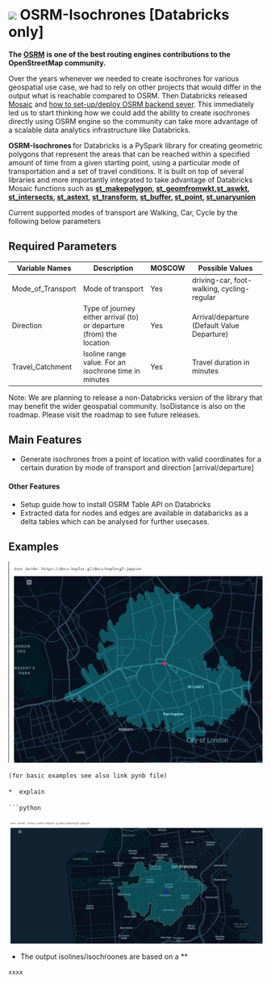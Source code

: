 # <img src="https://files.training.databricks.com/images/databricks-logo.png" width=40px> OSRM-Isochrones [Databricks only] 

**The [OSRM](http://project-osrm.org/) is one of the best routing engines contributions to the OpenStreetMap community.**

Over the years whenever we needed to create isochrones for various geospatial use case, we had to rely on other projects that would differ in the output what is reachable compared to OSRM. Then Databricks released [Mosaic](https://www.databricks.com/blog/2022/05/02/high-scale-geospatial-processing-with-mosaic.html) and 
[how to set-up/deploy OSRM backend sever](https://www.databricks.com/solutions/accelerators/scalable-route-generation). 
This immediately led us to start thinking how we could add the ability to create isochrones directly using OSRM engine so the community can take more advantage of a scalable data analytics infrastructure like Databricks.

**OSRM-Isochrones** for Databricks is a PySpark library for creating geometric polygons that represent the areas that can be reached within a specified amount of time from a given starting point, using a particular mode of transportation and a set of travel conditions. It is built on top of several libraries and more importantly integrated to take advantage of Databricks Mosaic functions such as **[st_makepolygon](https://databrickslabs.github.io/mosaic/api/geometry-constructors.html#st-makepolygon), [st_geomfromwkt](https://databrickslabs.github.io/mosaic/api/geometry-constructors.html#st-geomfromwkt),[st_aswkt](https://databrickslabs.github.io/mosaic/api/geometry-constructors.html#st-aswkt), [st_intersects](https://databrickslabs.github.io/mosaic/api/geometry-constructors.html#st-intersects), [st_astext](https://databrickslabs.github.io/mosaic/api/geometry-constructors.html#st-astext), [st_transform](https://databrickslabs.github.io/mosaic/api/geometry-constructors.html#st-transform), [st_buffer](https://databrickslabs.github.io/mosaic/api/spatial-functions.html#st-buffer), [st_point](https://databrickslabs.github.io/mosaic/api/geometry-constructors.html#st-point), [st_unaryunion](https://databrickslabs.github.io/mosaic/api/geometry-constructors.html#st-unaryunion)**

Current supported modes of transport are Walking, Car, Cycle by the following below parameters

## Required Parameters 
|Variable Names   |	Description           |	MOSCOW     |	Possible Values            |
|--------------   |-----------------------|------------|-------------------------------|
|Mode_of_Transport|	Mode of transport	|Yes	|driving-car, foot-walking,  cycling-regular|
|Direction|	Type of journey either arrival (to) or departure (from) the location|	Yes	|Arrival/departure (Default Value Departure)|
|Travel_Catchment|	Isoline range value. For an isochrone time in minutes|	Yes|	Travel duration in minutes

Note: We are planning to release a non-Databricks version of the library that may benefit the wider geospatial community. IsoDistance is also on the roadmap. Please visit the roadmap to see future releases.  

## Main Features
   * Generate isochrones from a point of location with valid coordinates for a certain duration by mode of transport and direction [arrival/departure]
 
  #### Other Features
  * Setup guide how to install OSRM Table API on Databricks 
  * Extracted data for nodes and edges are available in databaricks as a delta tables which can be analysed for further usecases.
  
  

## Examples

![](docs/pics/Isochrones_London.png)
```
(for basic examples see also link pynb file)

*  explain

```python
```
![](docs/pics/Isochrones_Sanfransisco.png)
* The output isolines/isochroones are based on a **

```python
xxxx
```

